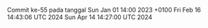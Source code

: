 Commit ke-55 pada tanggal Sun Jan 01 14:00 2023 +0100
Fri Feb 16 14:43:06 UTC 2024
Sun Apr 14 14:27:00 UTC 2024
